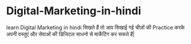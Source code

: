 # Digital-Marketing-in-hindi
learn Digital Marketing in hindi सिखते हैं तो आप सिखाई गई चीज़ों की Practice करके अपनी वस्तुएं और सेवाओं की डिजिटल साधनो से मार्केटिंग कर सकते हैं| 
